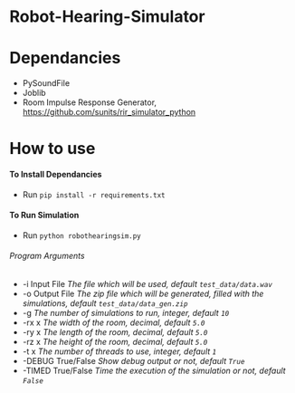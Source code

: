 # Robot-Hearing-Simulator


# Dependancies
- PySoundFile
- Joblib
- Room Impulse Response Generator, https://github.com/sunits/rir_simulator_python

# How to use
#### To Install Dependancies
- Run `pip install -r requirements.txt`

#### To Run Simulation
- Run `python robothearingsim.py `
###### Program Arguments
* -i Input File _The file which will be used, default `test_data/data.wav`_
* -o Output File _The zip file which will be generated, filled with the simulations, default `test_data/data_gen.zip`_
* -g _The number of simulations to run, integer, default `10`_
* -rx x _The width of the room, decimal, default `5.0`_
* -ry x _The length of the room, decimal, default `5.0`_
* -rz x _The height of the room, decimal, default `5.0`_
* -t x _The number of threads to use, integer, default `1`_
* -DEBUG True/False _Show debug output or not, default `True`_
* -TIMED True/False _Time the execution of the simulation or not, default `False`_
